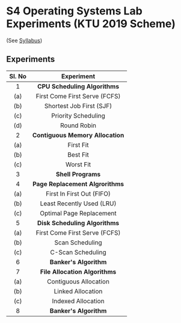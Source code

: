 # S4 Operating Systems Lab Experiments (KTU 2019 Scheme)

(See [Syllabus](https://drive.google.com/file/d/1MYGAhUXrEz4UmIfopge15-u9_SbBJ6T8/view))

## Experiments

Sl. No| Experiment
:-----:|:-----:
1|**CPU Scheduling Algorithms**
(a)|First Come First Serve (FCFS)
(b)|Shortest Job First (SJF)
(c)|Priority Scheduling
(d)|Round Robin
2|**Contiguous Memory Allocation**
(a)|First Fit
(b)|Best Fit
(c)|Worst Fit
3|**Shell Programs**
4|**Page Replacement Algrorithms**
(a)|First In First Out (FIFO)
(b)|Least Recently Used (LRU)
(c)|Optimal Page Replacement
5|**Disk Scheduling Algorithms**
(a)|First Come First Serve (FCFS)
(b)|Scan Scheduling
(c)|C-Scan Scheduling
6|**Banker's Algorithm**
7|**File Allocation Algorithms**
(a)|Contiguous Allocation
(b)|Linked Allocation
(c)|Indexed Allocation
8|**Banker's Algorithm**

